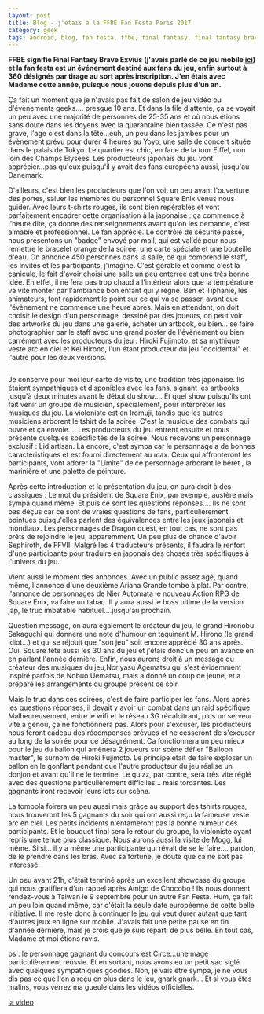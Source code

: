 ```yaml
---
layout: post
title: Blog - j'étais à la FFBE Fan Festa Paris 2017
category: geek
tags: android, blog, fan festa, ffbe, final fantasy, final fantasy brave exvius, geek, Geekeries, jeu video, paris
---
```


**FFBE signifie Final Fantasy Brave Exvius (j'avais parlé de ce jeu mobile&nbsp;<a href="https://cheziceman.wordpress.com/2016/07/14/souvenir-de-gamer-final-fantasy/">ici</a>) et la fan festa est un événement destiné aux fans du jeu, enfin surtout à 360 désignés par tirage au sort après inscription. J'en étais avec Madame cette année, puisque nous jouons depuis plus d'un an.&nbsp;**

Ça fait un moment que je n'avais pas fait de salon de jeu vidéo ou d'évènements geeks.... presque 10 ans. Et dans la file d'attente, ça se voyait un peu avec une majorité de personnes de 25-35 ans et où nous étions sans doute dans les doyens avec la quarantaine bien tassée. Ce n'est pas grave, l'age c'est dans la tête...euh, un peu dans les jambes pour un évènement prévu pour durer 4 heures au Yoyo, une salle de concert située dans le palais de Tokyo. Le quartier est chic, en face de la tour Eiffel, non loin des Champs Elysées. Les producteurs japonais du jeu vont apprécier...pas qu'eux puisqu'il y avait des fans européens aussi, jusqu'au Danemark.

D'ailleurs, c'est bien les producteurs que l'on voit un peu avant l'ouverture des portes, saluer les membres du personnel Square Enix venus nous guider. Avec leurs t-shirts rouges, ils sont bien repérables et vont parfaitement encadrer cette organisation à la japonaise : ça commence à l'heure dite, ça donne des renseignements avant qu'on les demande, c'est aimable et professionnel. Le fan apprécie. Le contrôle de sécurité passé, nous présentons un "badge" envoyé par mail, qui est validé pour nous remettre le bracelet orange de la soirée, une carte spéciale et une bouteille d'eau. On annonce 450 personnes dans la salle, ce qui comprend le staff, les invités et les participants, j'imagine. C'est gérable et comme c'est la canicule, le fait d'avoir choisi une salle un peu enterrée est une très bonne idée. En effet, il ne fera pas trop chaud à l'intérieur alors que la température va vite monter par l'ambiance bon enfant qui y règne. Ben et Tiphanie, les animateurs, font rapidement le point sur ce qui va se passer, avant que l'évènement ne commence une heure après. Mais en attendant, on doit choisir le design d'un personnage, dessiné par des joueurs, on peut voir des artworks du jeu dans une galerie, acheter un artbook, ou bien... se faire photographier par le staff avec une grand poster de l'évènement ou bien carrément avec les producteurs du jeu : Hiroki Fujimoto &nbsp;et sa mythique veste arc en ciel et Kei Hirono, l'un étant producteur du jeu "occidental" et l'autre pour les deux versions.

<img src="https://cheziceman.files.wordpress.com/2017/07/screenshot_2017-07-09-00-46-38.png?w=84" alt="" class="wp-image-20591" />

Je conserve pour moi leur carte de visite, une tradition très japonaise. Ils étaient sympathiques et disponibles avec les fans, signant les artbooks jusqu'à deux minutes avant le début du show.... Et quel show puisqu'ils ont fait venir un groupe de musicien, spécialement, pour interpréter les musiques du jeu. La violoniste est en Iromuji, tandis que les autres musiciens arborent le tshirt de la soirée. C'est la musique des combats qui ouvre et ça envoie.... Les producteurs du jeu entrent ensuite et nous présente quelques spécificités de la soirée. Nous recevons un personnage exclusif : Lid artisan. Là encore, c'est sympa car le personnage a de bonnes caractéristiques et est fourni directement au max. Ceux qui affronteront les participants, vont adorer la "Limite" de ce personnage arborant le béret , la marinière et une palette de peinture.

Après cette introduction et la présentation du jeu, on aura droit à des classiques : Le mot du président de Square Enix, par exemple, austère mais sympa quand même. Et puis ce sont les questions réponses.... Ils ne sont pas déçus car ce sont de vraies questions de fans, particulièrement pointues puisqu'elles parlent des équivalences entre les jeux japonais et mondiaux. Les personnages de Dragon quest, en tout cas, ne sont pas prêts de rejoindre le jeu, apparemment. Un peu plus de chance d'avoir Sephiroth, de FFVII. Malgré les 4 traducteurs présents, il faudra le renfort d'une participante pour traduire en japonais des choses très spécifiques à l'univers du jeu.

Vient aussi le moment des annonces. Avec un public assez agé, quand même, l'annonce d'une deuxième Ariana Grande tombe à plat. Par contre, l'annonce de personnages de Nier Automata le nouveau Action RPG de Square Enix, va faire un tabac. Il y aura aussi le boss ultime de la version jap, le truc imbatable habituel....jusqu'au prochain.

Question message, on aura également le créateur du jeu, le grand Hironobu Sakaguchi qui donnera une note d'humour en taquinant M. Hirono (le grand idiot...) et qui se réjouit que "son jeu" soit encore apprécié 30 ans après. Oui, Square fête aussi les 30 ans du jeu et j'étais donc un peu en avance en en parlant l'année dernière. Enfin, nous aurons droit à un message du créateur des musiques du jeu,Noriyasu Agematsu qui s'est évidemment inspiré parfois de Nobuo Uematsu, mais a donné un coup de jeune, et a préparé les arrangements du groupe présent ce soir.

Mais le truc dans ces soirées, c'est de faire participer les fans. Alors après les questions réponses, il devait y avoir un combat dans un raid spécifique. Malheureusement, entre le wifi et le réseau 3G récalcitrant, plus un serveur vite à genou, ça ne fonctionnera pas. Alors pour s'excuser, les producteurs nous feront cadeau des récompenses prévues et ne cesseront de s'excuser au long de la soirée pour ce désagrément. Ca fonctionnera un peu mieux pour le jeu du ballon qui amènera 2 joueurs sur scène défier "Balloon master", le surnom de Hiroki Fujimoto. Le principe était de faire exploser un ballon en le gonflant pendant que l'autre producteur du jeu réalise un donjon et avant qu'il ne le termine. Le quizz, par contre, sera très vite réglé avec des questions particulièrement difficiles... mais tordantes. Les gagnants iront recevoir leurs lots sur scène.

La tombola foirera un peu aussi mais grâce au support des tshirts rouges, nous trouveront les 5 gagnants du soir qui ont aussi reçu la fameuse veste arc en ciel. Les petits incidents n'entameront pas la bonne humeur des participants. Et le bouquet final sera le retour du groupe, la violoniste ayant repris une tenue plus classique. Nous aurons aussi la visite de Mogg, lui même. Si si... il y a même une participante qui rêvait de se le faire.... pardon, de le prendre dans les bras. Avec sa fortune, je doute que ça ne soit pas interessé.

Un peu avant 21h, c'était terminé après un excellent showcase du groupe qui nous gratifiera d'un rappel après Amigo de Chocobo ! Ils nous donnent rendez-vous à Taiwan le 9 septembre pour un autre Fan Festa. Hum, ça fait un peu loin quand même, car c'était la seule date européenne de cette belle initiative. Il me reste donc à continuer le jeu qui veut durer autant que tant d'autres jeux en ligne sur mobile. J'avais fait une petite pause en fin d'année dernière, mais je crois que je suis reparti de plus belle. En tout cas, Madame et moi étions ravis.

ps : le personnage gagnant du concours est Circe...une mage particulièrement réussie. Et en sortant, nous avons eu un petit sac siglé avec quelques sympathiques goodies. Non, je vais être sympa, je ne vous dis pas ce que l'on a reçu en plus dans le jeu, gnark gnark... Et si vous êtes malins, vous verrez ma gueule dans les vidéos officielles.

[la video](https://youtu.be/tKLdF2HtTrY)


